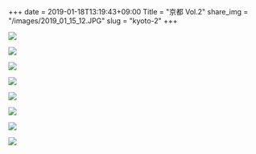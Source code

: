 +++
date  = 2019-01-18T13:19:43+09:00
Title = "京都 Vol.2"
share_img = "/images/2019_01_15_12.JPG"
slug = "kyoto-2"
+++

![](/images/2019_01_15_9.JPG)

![](/images/2019_01_15_10.JPG)

![](/images/2019_01_15_11.JPG)

![](/images/2019_01_15_12.JPG)

![](/images/2019_01_15_13.JPG)

![](/images/2019_01_15_14.JPG)

![](/images/2019_01_15_15.JPG)

![](/images/2019_01_15_16.JPG)